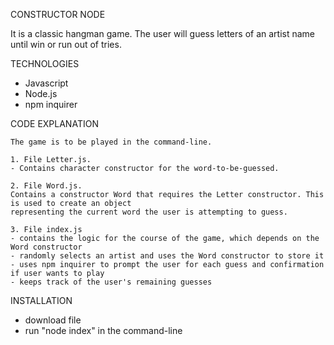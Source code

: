 CONSTRUCTOR NODE

It is a classic hangman game. The user will guess letters of an artist name until win or run out of tries. 

TECHNOLOGIES
- Javascript
- Node.js
- npm inquirer

CODE EXPLANATION
    
    The game is to be played in the command-line.
    
    1. File Letter.js. 
    - Contains character constructor for the word-to-be-guessed. 
    
    2. File Word.js.
    Contains a constructor Word that requires the Letter constructor. This is used to create an object 
    representing the current word the user is attempting to guess.
    
    3. File index.js
    - contains the logic for the course of the game, which depends on the Word constructor
    - randomly selects an artist and uses the Word constructor to store it
    - uses npm inquirer to prompt the user for each guess and confirmation if user wants to play
    - keeps track of the user's remaining guesses


INSTALLATION
- download file
- run "node index" in the command-line
